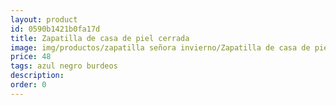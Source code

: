 ```yaml
---
layout: product
id: 0590b1421b0fa17d
title: Zapatilla de casa de piel cerrada 
image: img/productos/zapatilla señora invierno/Zapatilla de casa de piel cerrada =48 =azul negro burdeos.webp
price: 48 
tags: azul negro burdeos
description: 
order: 0
---
```

